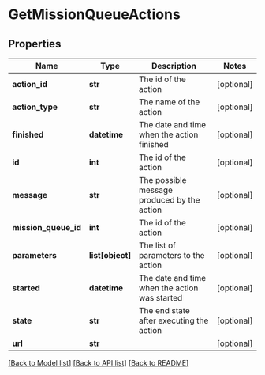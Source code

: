 # GetMissionQueueActions

## Properties
Name | Type | Description | Notes
------------ | ------------- | ------------- | -------------
**action_id** | **str** | The id of the action | [optional] 
**action_type** | **str** | The name of the action | [optional] 
**finished** | **datetime** | The date and time when the action finished | [optional] 
**id** | **int** | The id of the action | [optional] 
**message** | **str** | The possible message produced by the action | [optional] 
**mission_queue_id** | **int** | The id of the action | [optional] 
**parameters** | **list[object]** | The list of parameters to the action | [optional] 
**started** | **datetime** | The date and time when the action was started | [optional] 
**state** | **str** | The end state after executing the action | [optional] 
**url** | **str** |  | [optional] 

[[Back to Model list]](../README.md#documentation-for-models) [[Back to API list]](../README.md#documentation-for-api-endpoints) [[Back to README]](../README.md)

